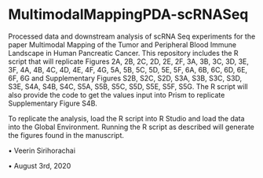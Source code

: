 # MultimodalMappingPDA-scRNASeq

Processed data and downstream analysis of scRNA Seq experiments for the paper Multimodal Mapping of the Tumor and Peripheral Blood Immune Landscape in Human Pancreatic Cancer. 
This repository includes the R script that will replicate Figures 2A, 2B, 2C, 2D, 2E, 2F, 3A, 3B, 3C, 3D, 3E, 3F, 4A, 4B, 4C, 4D, 4E, 4F, 4G, 5A, 5B, 5C, 5D, 5E, 5F, 6A, 6B, 6C, 6D, 6E, 6F, 6G and Supplementary Figures S2B, S2C, S2D, S3A, S3B, S3C, S3D, S3E, S4A, S4B, S4C, S5A, S5B, S5C, S5D, S5E, S5F, S5G. The R script will also provide the code to get the values input into Prism to replicate Supplementary Figure S4B.

To replicate the analysis, load the R script into R Studio and load the data into the Global Environment. Running the R script as described will generate the figures found in the manuscript.  

• Veerin Sirihorachai 

• August 3rd, 2020
